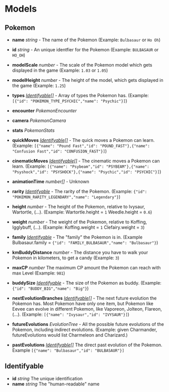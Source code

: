 # Models

## Pokemon

- **name** *string* - The name of the Pokemon (Example: `Bulbasaur` or `Ho Oh`)
- **id** *string* - An unique identfier for the Pokemon (Example: `BULBASAUR` or `HO_OH`)
- **modelScale** *number* - The scale of the Pokemon model which gets displayed in the game (Example: `1.03` or `1.05`)
- **modelHeight** *number* - The height of the model, which gets displayed in the game (Example: `1.25`)
- **types** *[Identifyable[]](#identifyable)* - Array of types the Pokemon has. (Example:
`[{"id": "POKEMON_TYPE_PSYCHIC","name": "Psychic"}]`) 
- **encounter** *PokemonEncounter*
- **camera** *PokemonCamera*
- **stats** *PokemonStats*
- **quickMoves** *[Identifyable[]](#identifyable)* - The quick moves a Pokemon can learn. (Example: `[{"name": "Pound Fast","id": "POUND_FAST"},{"name": "Confusion Fast","id": "CONFUSION_FAST"}]`)
- **cinematicMoves** *[Identifyable[]](#identifyable)* - The cinematic moves a Pokemon can learn. (Example: `[{"name": "Psybeam","id": "PSYBEAM"},{"name": "Psyshock","id": "PSYSHOCK"},{"name": "Psychic","id": "PSYCHIC"}]`)

- **animationTime** *number[]* - Unknown
- **rarity** *[Identifyable](#identifyable)* - The rarity of the Pokemon. (Example: `{"id": "POKEMON_RARITY_LEGENDARY","name": "Legendary"}`)
- **height** *number* - The height of the Pokemon, relative to Ivysaur, Wartortle, (...). (Example: Wartortle.height = `1` Weedle.height = `0.6`)
- **weight** *number* - The weight of the Pokemon, relative to Koffing, Igglybuff, (...). (Example: Koffing.weight = `1` Clefairy.weight = `3`)
- **family** *[Identifyable](#identifyable)* - The "family" the Pokemon is in. (Example Bulbasaur.family = `{"id": "FAMILY_BULBASAUR","name": "Bulbasaur"}`)
- **kmBuddyDistance** *number* - The distance you have to walk your Pokemon in kilometers, to get a candy (Example: `3`)
- **maxCP** *number* The maximum CP amount the Pokemon can reach with max Level (Example: `981`)
- **buddySize** *[Identifyable](#identifyable)* - The size of the Pokemon as buddy. (Example: `{"id": "BUDDY_BIG","name": "Big"}`)
- **nextEvolutionBranches** *[Identifyable[]](#identifyable)* - The next future evolution the Pokemon has. Most Pokemon have only one item, but Pokemon like Eevee can evolve in different Pokemon, like Vaporeon, Jolteon, Flareon, (...). (Example: `[{"name": "Ivysaur","id": "IVYSAUR"}]`)
- **futureEvolutions** *EvolutionTree* - All the possible future evolutions of the Pokemon, including indirect
     evolutions. (Example: given Charmander, futureEvolutions would list Charmeleon and Charizard.)
- **pastEvolutions** *[Identifyable[]](#identifyable)* The direct past evolution of the Pokemon. Example `[{"name": "Bulbasaur","id": "BULBASAUR"}]`

## Identifyable
- **id** *string* The unique identification
- **name** *string* The "human-readable" name